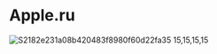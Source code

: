 # Apple.ru
![S2182e231a08b420483f8980f60d22fa35](https://user-images.githubusercontent.com/108581597/177110368-7b892bbf-90da-47d3-b613-468f4167684a.jpg) 15,15,15,15
